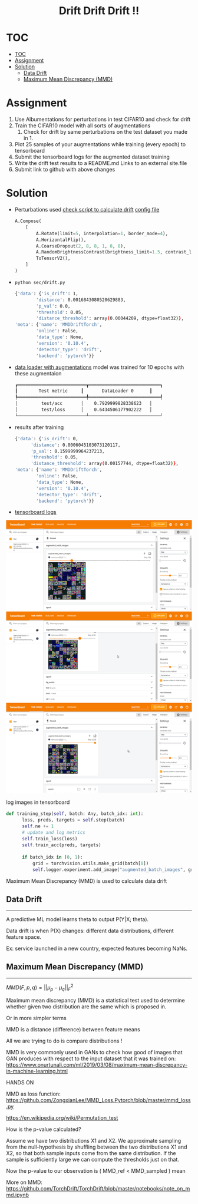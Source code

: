 <h1 style="text-align:center">Drift Drift Drift !!</h1>

# TOC
- [TOC](#toc)
- [Assignment](#assignment)
- [Solution](#solution)
  - [Data Drift](#data-drift)
  - [Maximum Mean Discrepancy (MMD)](#maximum-mean-discrepancy-mmd)

# Assignment
 
1. Use Albumentations for perturbations in test CIFAR10 and check for drift
2. Train the CIFAR10 model with all sorts of augmentations
   1. Check for drift by same perturbations on the test dataset you made in 1.
3. Plot 25 samples of your augmentations while training (every epoch) to tensorboard
4. Submit the tensorboard logs for the augmented dataset training
5. Write the drift test results to a README.md Links to an external site.file
6. Submit link to github with above changes

# Solution

- Perturbations used [check script to calculate drift](src/drift.py) [config file](configs/drift.yaml)
    ```python
    A.Compose(
        [
            A.Rotate(limit=5, interpolation=1, border_mode=4),
            A.HorizontalFlip(),
            A.CoarseDropout(2, 8, 8, 1, 8, 8),
            A.RandomBrightnessContrast(brightness_limit=1.5, contrast_limit=0.9),
            ToTensorV2(),
        ]
    )
    ```
- `python sec/drift.py` 
    ```bash
    {'data': {'is_drift': 1,
            'distance': 0.0016843080520629883,
            'p_val': 0.0,
            'threshold': 0.05,
            'distance_threshold': array(0.00044209, dtype=float32)},
    'meta': {'name': 'MMDDriftTorch',
            'online': False,
            'data_type': None,
            'version': '0.10.4',
            'detector_type': 'drift',
            'backend': 'pytorch'}}
    ```

- [data loader with augmentations](src/datamodules/cifar_datamodule.py) model was trained for 10 epochs with these augmentaion
    ```bash
    ┏━━━━━━━━━━━━━━━━━━━━━━━━━━┳━━━━━━━━━━━━━━━━━━━━━━━━━━━┓
    ┃        Test metric     ┃       DataLoader 0      ┃
    ┡━━━━━━━━━━━━━━━━━━━━━━━━━━╇━━━━━━━━━━━━━━━━━━━━━━━━━━━┩
    │         test/acc       │    0.7929999828338623   │
    │         test/loss      │    0.6434506177902222   │
    └──────────────────────────┴───────────────────────────┘
    ```

- results after training 
    ```bash
    {'data': {'is_drift': 0,
          'distance': 0.0006045103073120117,
          'p_val': 0.1599999964237213,
          'threshold': 0.05,
          'distance_threshold': array(0.00157744, dtype=float32)},
    'meta': {'name': 'MMDDriftTorch',
            'online': False,
            'data_type': None,
            'version': '0.10.4',
            'detector_type': 'drift',
            'backend': 'pytorch'}}
    ```

- [tensorboard logs](https://tensorboard.dev/experiment/OF8EVONsQimcQXRAiRPfkg)

![](images/tb1.png)
![](images/tb2.png)
![](images/tb3.png)

log images in tensorboard
```python
def training_step(self, batch: Any, batch_idx: int):
      loss, preds, targets = self.step(batch)
      self.ne += 1
      # update and log metrics
      self.train_loss(loss)
      self.train_acc(preds, targets)

      if batch_idx in (0, 1):
          grid = torchvision.utils.make_grid(batch[0])
          self.logger.experiment.add_image("augmented_batch_images", grid, self.ne)
```
Maximum Mean Discrepancy (MMD) is used to calculate data drift

## Data Drift
-----
A predictive ML model learns theta to output P(Y|X; theta).

Data drift is when P(X) changes: different data distributions, different feature space.

Ex: service launched in a new country, expected features becoming NaNs.

## Maximum Mean Discrepancy (MMD)
----

 

$MMD(F, p, q) = ||\mu_p-\mu_q||^2_{F}$

 

Maximum mean discrepancy (MMD) is a statistical test used to determine whether given two distribution are the same which is proposed in.

Or in more simpler terms

MMD is a distance (difference) between feature means

All we are trying to do is compare distributions !

MMD is very commonly used in GANs to check how good of images that GAN produces with respect to the input dataset that it was trained on: https://www.onurtunali.com/ml/2019/03/08/maximum-mean-discrepancy-in-machine-learning.html

 

HANDS ON

 

MMD as loss function: https://github.com/ZongxianLee/MMD_Loss.Pytorch/blob/master/mmd_loss.py

https://en.wikipedia.org/wiki/Permutation_test

 

 

How is the p-value calculated?

Assume we have two distributions X1 and X2. We approximate sampling from the null-hypothesis by shuffling between the two distributions X1 and X2, so that both sample inputs come from the same distribution. If the sample is sufficiently large we can compute the thresholds just on that.

Now the p-value to our observation is ( MMD_ref < MMD_sampled ) mean

More on MMD: https://github.com/TorchDrift/TorchDrift/blob/master/notebooks/note_on_mmd.ipynb
